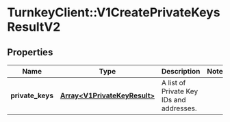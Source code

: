 # TurnkeyClient::V1CreatePrivateKeysResultV2

## Properties
Name | Type | Description | Notes
------------ | ------------- | ------------- | -------------
**private_keys** | [**Array&lt;V1PrivateKeyResult&gt;**](V1PrivateKeyResult.md) | A list of Private Key IDs and addresses. | 


